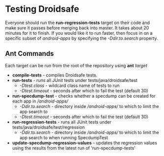 Testing Droidsafe
================

Everyone should run the **run-regression-tests** target on their code and make sure it passes before merging back into master.
It takes about 20 minutes for it to finish. If you would like it to run faster, then focus in on a specific subset of *android-apps*
by specifying the *-Ddir.to.search* property.

Ant Commands
------------

Each target can be run from the root of the repository using **ant** *target*

* **compile-tests** - compiles Droidsafe tests.
* **run-tests** - runs all JUnit tests under tests/java/droidsafe/test
    - *-Dtest.class* - wildcard class name of tests to run
    - *-Dtest.timeout* - seconds after which to fail the test (default 30)
* **run-specdump-test** - checks whether a specdump can be created for each app in */android-apps/*
    - *-Ddir.to.search* - directory inside */android-apps/* to which to limit the app search to
    - *-Dtest.timeout* - seconds after which to fail the test (default 30)
* **run-regression-tests** - runs all JUnit tests under tests/java/droidsafe/test/regression
    - *-Ddir.to.search* - directory inside */android-apps/* to which to limit the app search to when running SpecdumpTest
* **update-specdump-regression-values** - updates the regression values using the results from the latest run of 'run-specdump-tests'
